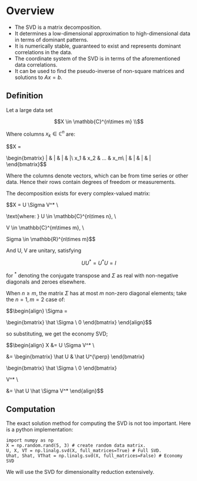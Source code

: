 # Overview

- The SVD is a matrix decomposition. 
- It determines a low-dimensional approximation to high-dimensional data in terms of dominant patterns.
- It is numerically stable, guaranteed to exist and represents dominant correlations in the data.
- The coordinate system of the SVD is in terms of the aforementioned data correlations. 
- It can be used to find the pseudo-inverse of non-square matrices and solutions to $Ax = b$.

## Definition

Let a large data set 

$$X \in \mathbb{C}^{n\times m} \\$$

Where columns $x_k \in \mathbb{C}^n$ are: 

$$X = 

\begin{bmatrix}
| & | & | & |\\
x_1 & x_2 & ... & x_m\\
| & | & | & |
\end{bmatrix}$$

Where the columns denote vectors, which can be from time series or other data. Hence their rows contain degrees of freedom or measurements.

The decomposition exists for every complex-valued matrix:

$$X = U \Sigma V^* \\

\text{where: } U \in \mathbb{C}^{n\times n}, \\

V \in \mathbb{C}^{m\times m}, \\

Sigma \in \mathbb{R}^{n\times m}$$

And U, V are unitary, satisfying 

$$UU^* = U^*U = I$$

for $^*$ denoting the conjugate transpose and $\Sigma$ as real with non-negative diagonals and zeroes elsewhere.

When $n \ge m$, the matrix $\Sigma$ has at most $m$ non-zero diagonal elements; take the $n=1, m=2$ case of:

$$\begin{align}
\Sigma = 

\begin{bmatrix}
\hat \Sigma \\
0
\end{bmatrix}
\end{align}$$

so substituting, we get the economy SVD;

$$\begin{align}
X &= U \Sigma V^* \\

&= 
\begin{bmatrix}
\hat U & \hat U^{\perp}
\end{bmatrix}

\begin{bmatrix}
\hat \Sigma \\
0
\end{bmatrix}

 V^* \\

&= \hat U \hat \Sigma V^*
\end{align}$$

## Computation
The exact solution method for computing the SVD is not too important. Here is a python
implementation:

```
import numpy as np
X = np.random.rand(5, 3) # create random data matrix.
U, X, VT = np.linalg.svd(X, full_matrices=True) # Full SVD.
Uhat, Shat, VThat = np.linalg.svd(X, full_matrices=False) # Economy SVD
```

We will use the SVD for dimensionality reduction extensively.
